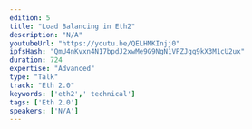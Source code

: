 ```yaml
---
edition: 5
title: "Load Balancing in Eth2"
description: "N/A"
youtubeUrl: "https://youtu.be/QELHMKInjj0"
ipfsHash: "QmU4nKvxn4N17bpdJ2xwMe9G9NgN1VPZJgq9kX3M1cU2ux"
duration: 724
expertise: "Advanced"
type: "Talk"
track: "Eth 2.0"
keywords: ['eth2',' technical']
tags: ['Eth 2.0']
speakers: ['N/A']
---
```

